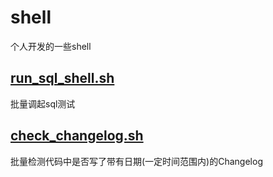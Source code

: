 # shell

个人开发的一些shell

## [run_sql_shell.sh](./run_sql_shell/run_sql_shell.sh)

批量调起sql测试

## [check_changelog.sh](./check_changelog/check_changelog.sh)

批量检测代码中是否写了带有日期(一定时间范围内)的Changelog